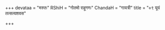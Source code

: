 +++
devataa = "मरुतः"
RShiH = "गोतमो राहूगणः"
ChandaH = "गायत्री"
title = "०९ यूयं तत्सत्यशवस"

+++
